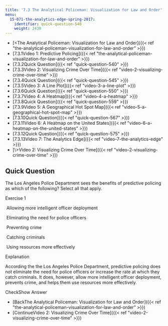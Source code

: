 ```yaml
---
title: '7.3 The Analytical Policeman: Visualization for Law and Order'
menu:
  15-071-the-analytics-edge-spring-2017:
    identifier: quick-question-540
    weight: 2430
---
```

*   [<The Analytical Policeman: Visualization for Law and Order]({{< ref "the-analytical-policeman-visualization-for-law-and-order" >}})
*   [7.3.1Video 1: Predictive Policing]({{< ref "the-analytical-policeman-visualization-for-law-and-order" >}})
*   [7.3.2Quick Question]({{< ref "quick-question-540" >}})
*   [7.3.3Video 2: Visualizing Crime Over Time]({{< ref "video-2-visualizing-crime-over-time" >}})
*   [7.3.4Quick Question]({{< ref "quick-question-545" >}})
*   [7.3.5Video 3: A Line Plot]({{< ref "video-3-a-line-plot" >}})
*   [7.3.6Quick Question]({{< ref "quick-question-550" >}})
*   [7.3.7Video 4: A Heatmap]({{< ref "video-4-a-heatmap" >}})
*   [7.3.8Quick Question]({{< ref "quick-question-559" >}})
*   [7.3.9Video 5: A Geographical Hot Spot Map]({{< ref "video-5-a-geographical-hot-spot-map" >}})
*   [7.3.10Quick Question]({{< ref "quick-question-567" >}})
*   [7.3.11Video 6: A Heatmap on the United States]({{< ref "video-6-a-heatmap-on-the-united-states" >}})
*   [7.3.12Quick Question]({{< ref "quick-question-575" >}})
*   [7.3.13Video 7: The Analytics Edge]({{< ref "video-7-the-analytics-edge" >}})
*   [\\>Video 2: Visualizing Crime Over Time]({{< ref "video-2-visualizing-crime-over-time" >}})

Quick Question
--------------

The Los Angeles Police Department sees the benefits of predictive policing as which of the following? Select all that apply.

Exercise 1

&nbsp;Allowing more intelligent officer deployment&nbsp;

&nbsp;Eliminating the need for police officers&nbsp;

&nbsp;Preventing crime&nbsp;

&nbsp;Catching criminals&nbsp;

&nbsp;Using resources more effectively&nbsp;

Explanation

According the the Los Angeles Police Department, predictive policing does not eliminate the need for police officers or increase the rate at which they catch criminals. It does, however, allow more intelligent officer deployment, prevents crime, and helps them use resources more effectively.

CheckShow Answer

*   [BackThe Analytical Policeman: Visualization for Law and Order]({{< ref "the-analytical-policeman-visualization-for-law-and-order" >}})
*   [ContinueVideo 2: Visualizing Crime Over Time]({{< ref "video-2-visualizing-crime-over-time" >}})
